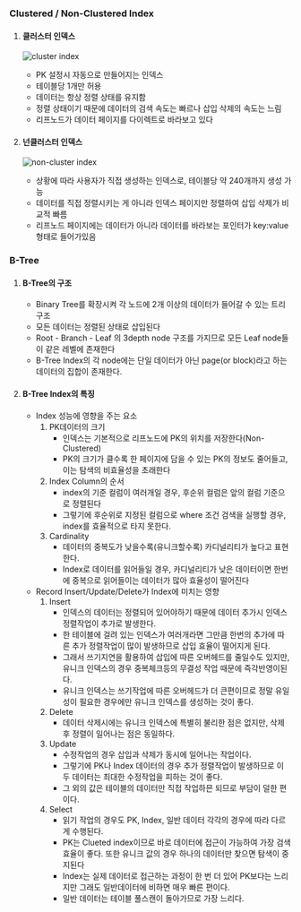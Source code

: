 ### Clustered / Non-Clustered Index
1. #### 클러스터 인덱스
   
   ![cluster index](https://github.com/destiny1017/TIL/assets/44860334/aa05b8a0-b267-4ede-af5b-bafe8635382d)

   - PK 설정시 자동으로 만들어지는 인덱스
   - 테이블당 1개만 허용
   - 데이터는 항상 정렬 상태를 유지함
   - 정렬 상태이기 때문에 데이터의 검색 속도는 빠르나 삽입 삭제의 속도는 느림
   - 리프노드가 데이터 페이지를 다이렉트로 바라보고 있다
  
2. #### 넌클러스터 인덱스
   
   ![non-cluster index](https://github.com/destiny1017/TIL/assets/44860334/0d07ad4d-183b-417b-9804-f932e83eecc0)
   
   - 상황에 따라 사용자가 직접 생성하는 인덱스로, 테이블당 약 240개까지 생성 가능
   - 데이터를 직접 정렬시키는 게 아니라 인덱스 페이지만 정렬하여 삽입 삭제가 비교적 빠름
   - 리프노드 페이지에는 데이터가 아니라 데이터를 바라보는 포인터가 key:value 형태로 들어가있음


### B-Tree
1. #### B-Tree의 구조
   - Binary Tree를 확장시켜 각 노드에 2개 이상의 데이터가 들어갈 수 있는 트리구조
   - 모든 데이터는 정렬된 상태로 삽입된다
   - Root - Branch - Leaf 의 3depth node 구조를 가지므로 모든 Leaf node들이 같은 레벨에 존재한다
   - B-Tree Index의 각 node에는 단일 데이터가 아닌 page(or block)라고 하는 데이터의 집합이 존재한다.
2. #### B-Tree Index의 특징
   - Index 성능에 영향을 주는 요소
      1) PK데이터의 크기
         - 인덱스는 기본적으로 리프노드에 PK의 위치를 저장한다(Non-Clustered)
         - PK의 크기가 클수록 한 페이지에 담을 수 있는 PK의 정보도 줄어들고, 이는 탐색의 비효율성을 초래한다
      2) Index Column의 순서
         - index의 기준 컬럼이 여러개일 경우, 후순위 컬럼은 앞의 컬럼 기준으로 정렬된다
         - 그렇기에 후순위로 지정된 컬럼으로 where 조건 검색을 실행할 경우, index를 효율적으로 타지 못한다.
      3) Cardinality
         - 데이터의 중복도가 낮을수록(유니크할수록) 카디널리티가 높다고 표현한다.
         - Index로 데이터를 읽어들일 경우, 카디널리티가 낮은 데이터이면 한번에 중복으로 읽어들이는 데이터가 많아 효율성이 떨어진다
   - Record Insert/Update/Delete가 Index에 미치는 영향
      1) Insert
         - 인덱스의 데이터는 정렬되어 있어야하기 때문에 데이터 추가시 인덱스 정렬작업이 추가로 발생한다.
         - 한 테이블에 걸려 있는 인덱스가 여러개라면 그만큼 한번의 추가에 따른 추가 정렬작업이 많이 발생하므로 삽입 효율이 떨어지게 된다.
         - 그래서 쓰기지연을 활용하여 삽입에 따른 오버헤드를 줄일수도 있지만, 유니크 인덱스의 경우 중복체크등의 무결성 작업 때문에 즉각반영이된다.
         - 유니크 인덱스는 쓰기작업에 따른 오버헤드가 더 큰편이므로 정말 유일성이 필요한 경우에만 유니크 인덱스를 생성하는 것이 좋다.
      2) Delete
         - 데이터 삭제시에는 유니크 인덱스에 특별히 불리한 점은 없지만, 삭제 후 정렬이 일어나는 점은 동일하다.
      3) Update
         - 수정작업의 경우 삽입과 삭제가 동시에 일어나는 작업이다.
         - 그렇기에 PK나 Index 데이터의 경우 추가 정렬작업이 발생하므로 이 두 데이터는 최대한 수정작업을 피하는 것이 좋다.
         - 그 외의 값은 테이블의 데이터만 직접 작업하믄 되므로 부담이 덜한 편이다.
      4) Select
         - 읽기 작업의 경우도 PK, Index, 일반 데이터 각각의 경우에 따라 다르게 수행된다.
         - PK는 Clueted index이므로 바로 데이터에 접근이 가능하여 가장 검색효율이 좋다. 또한 유니크 값의 경우 하나의 데이터만 찾으면 탐색이 중지된다
         - Index는 실제 데이터로 접근하는 과정이 한 번 더 있어 PK보다는 느리지만 그래도 일반데이터에 비하면 매우 빠른 편이다.
         - 일반 데이터는 테이블 풀스캔이 돌아가므로 가장 느리다.

           
